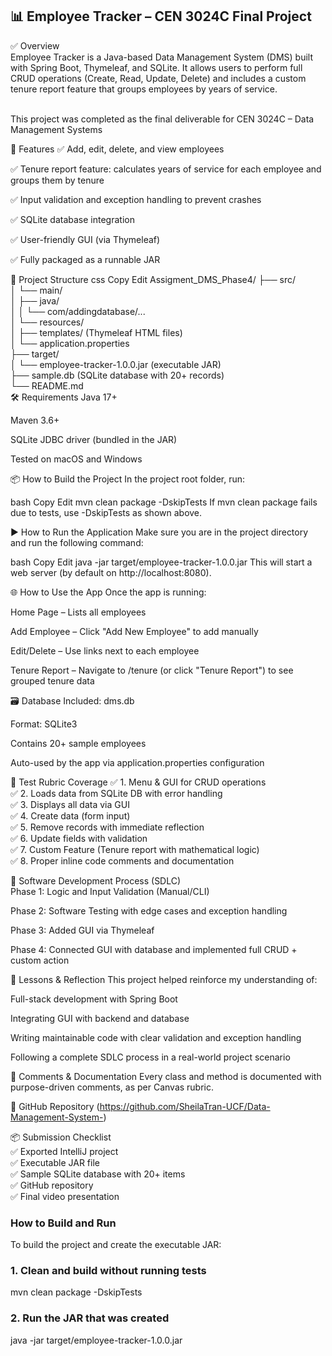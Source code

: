 ## 📊 Employee Tracker – CEN 3024C Final Project </br>

✅ Overview</br>
Employee Tracker is a Java-based Data Management System (DMS) built with Spring Boot, Thymeleaf, and SQLite. It allows users to perform full CRUD operations (Create, Read, Update, Delete) and includes a custom tenure report feature that groups employees by years of service.</br></br>

This project was completed as the final deliverable for CEN 3024C – Data Management Systems 

🚀 Features
✅ Add, edit, delete, and view employees

✅ Tenure report feature: calculates years of service for each employee and groups them by tenure

✅ Input validation and exception handling to prevent crashes

✅ SQLite database integration

✅ User-friendly GUI (via Thymeleaf)

✅ Fully packaged as a runnable JAR

📂 Project Structure
css
Copy
Edit
Assigment_DMS_Phase4/
├── src/</br>
│   └── main/</br>
│       ├── java/</br>
│       │   └── com/addingdatabase/...</br>
│       └── resources/</br>
│           ├── templates/ (Thymeleaf HTML files)</br>
│           └── application.properties</br>
├── target/</br>
│   └── employee-tracker-1.0.0.jar (executable JAR)</br>
├── sample.db (SQLite database with 20+ records)</br>
└── README.md</br>
🛠️ Requirements
Java 17+

Maven 3.6+

SQLite JDBC driver (bundled in the JAR)

Tested on macOS and Windows

📦 How to Build the Project
In the project root folder, run:

bash
Copy
Edit
mvn clean package -DskipTests
If mvn clean package fails due to tests, use -DskipTests as shown above.

▶️ How to Run the Application
Make sure you are in the project directory and run the following command:

bash
Copy
Edit
java -jar target/employee-tracker-1.0.0.jar
This will start a web server (by default on http://localhost:8080).

🌐 How to Use the App
Once the app is running:

Home Page – Lists all employees

Add Employee – Click "Add New Employee" to add manually

Edit/Delete – Use links next to each employee

Tenure Report – Navigate to /tenure (or click "Tenure Report") to see grouped tenure data

🗃️  Database
Included: dms.db

Format: SQLite3

Contains 20+ sample employees

Auto-used by the app via application.properties configuration

🧪 Test Rubric Coverage
✅ 1. Menu & GUI for CRUD operations</br>
✅ 2. Loads data from SQLite DB with error handling</br>
✅ 3. Displays all data via GUI</br>
✅ 4. Create data (form input)</br>
✅ 5. Remove records with immediate reflection</br>
✅ 6. Update fields with validation</br>
✅ 7. Custom Feature (Tenure report with mathematical logic)</br>
✅ 8. Proper inline code comments and documentation</br>

📖 Software Development Process (SDLC)</br>
Phase 1: Logic and Input Validation (Manual/CLI)

Phase 2: Software Testing with edge cases and exception handling

Phase 3: Added GUI via Thymeleaf

Phase 4: Connected GUI with database and implemented full CRUD + custom action

🧠 Lessons & Reflection
This project helped reinforce my understanding of:

Full-stack development with Spring Boot

Integrating GUI with backend and database

Writing maintainable code with clear validation and exception handling

Following a complete SDLC process in a real-world project scenario

🧾 Comments & Documentation
Every class and method is documented with purpose-driven comments, as per Canvas rubric.

🔗 GitHub Repository
(https://github.com/SheilaTran-UCF/Data-Management-System-)

📦 Submission Checklist</br>
✅ Exported IntelliJ project</br>
✅ Executable JAR file</br>
✅ Sample SQLite database with 20+ items</br>
✅ GitHub repository</br>
✅ Final video presentation</br>
### How to Build and Run

To build the project and create the executable JAR:


### 1. Clean and build without running tests
mvn clean package -DskipTests

### 2. Run the JAR that was created
java -jar target/employee-tracker-1.0.0.jar





